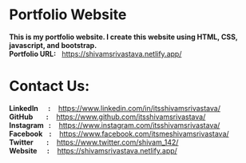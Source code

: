 # Portfolio Website

**This is my portfolio website. I create this website using HTML, CSS, javascript, and bootstrap.** 
<br> 
**Portfolio URL:** &nbsp; https://shivamsrivastava.netlify.app/

# Contact Us:
**LinkedIn &nbsp;&nbsp;&nbsp;&nbsp;&nbsp;:** &nbsp;&nbsp; https://www.linkedin.com/in/itsshivamsrivastava/
<br>
**GitHub &nbsp;&nbsp;&nbsp;&nbsp;&nbsp;&nbsp;&nbsp;:** &nbsp;&nbsp; https://www.github.com/itsshivamsrivastava/
<br>
**Instagram &nbsp;&nbsp;:** &nbsp;&nbsp; https://www.instagram.com/itsshivamsrivastava/
<br>
**Facebook &nbsp;&nbsp;&nbsp;:** &nbsp;&nbsp; https://www.facebook.com/itsmeshivamsrivastava/
<br>
**Twitter &nbsp;&nbsp;&nbsp;&nbsp;&nbsp;&nbsp;&nbsp;:** &nbsp;&nbsp; https://www.twitter.com/shivam_142/
<br>
**Website &nbsp;&nbsp;&nbsp;&nbsp;&nbsp;:** &nbsp;&nbsp; https://shivamsrivastava.netlify.app/
